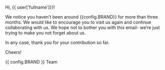 Hi, {{ user['fullname']}}!

We notice you haven’t been around {{config.BRAND}} for more than three months. We would like to encourage you to visit us again and continue collaborating with us. We hope not to bother you with this email- we’re just trying to make you not forget about us.

In any case, thank you for your contribution so far.

Cheers!

{{ config.BRAND }} Team
